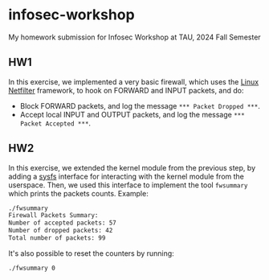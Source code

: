 # infosec-workshop
My homework submission for Infosec Workshop at TAU, 2024 Fall Semester

## HW1
In this exercise, we implemented a very basic firewall, which uses the [Linux Netfilter](https://en.wikipedia.org/wiki/Netfilter) framework, to hook on FORWARD and INPUT packets, and do:
- Block FORWARD packets, and log the message `*** Packet Dropped ***`.
- Accept local INPUT and OUTPUT packets, and log the message `*** Packet Accepted ***`.

## HW2
In this exercise, we extended the kernel module from the previous step, by adding a [sysfs](https://docs.kernel.org/filesystems/sysfs.html) interface for interacting with the kernel module from the userspace.
Then, we used this interface to implement the tool `fwsummary` which prints the packets counts.
Example:
```bash
./fwsummary
Firewall Packets Summary:
Number of accepted packets: 57
Number of dropped packets: 42
Total number of packets: 99
```

It's also possible to reset the counters by running:
```bash
./fwsummary 0
```
